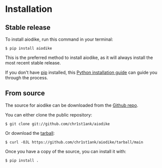 # Installation

## Stable release

To install aiodike, run this command in your terminal:

``` console
$ pip install aiodike
```

This is the preferred method to install aiodike, as it will always install the most recent stable release.

If you don't have [pip][] installed, this [Python installation guide][]
can guide you through the process.

## From source

The source for aiodike can be downloaded from
the [Github repo][].

You can either clone the public repository:

``` console
$ git clone git://github.com/chr1st1ank/aiodike
```

Or download the [tarball][]:

``` console
$ curl -OJL https://github.com/chr1st1ank/aiodike/tarball/main
```

Once you have a copy of the source, you can install it with:

``` console
$ pip install .
```

  [pip]: https://pip.pypa.io
  [Python installation guide]: http://docs.python-guide.org/en/latest/starting/installation/
  [Github repo]: https://github.com/chr1st1ank/aiodike
  [tarball]: https://github.com/chr1st1ank/aiodike/tarball/master

